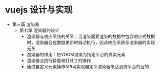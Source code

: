 # vuejs 设计与实现

- 第三篇 渲染器
  - 第七章 渲染器的设计
    - 渲染器与响应系统的关系：当渲染器要渲染的数据中包含响应式数据时，渲染器会在数据更新时自动执行，因此响应系统与渲染器的实现无关
    - 渲染器的作用：把VDOM渲染为指定平台的真实元素
    - 渲染器会执行挂载和打补丁的操作
    - 通过自定义元素操作API可实现自定义渲染器来达到跨平台的目的

